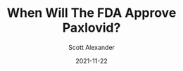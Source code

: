 ---
layout: podcast
title: "When Will The FDA Approve Paxlovid?"
author: Scott Alexander
description: https://astralcodexten.substack.com/p/when-will-the-fda-approve-paxlovid
date: 2021-11-22
length: 2126711
duration: 532
guid: when-will-the-fda-approve-paxlovid
---